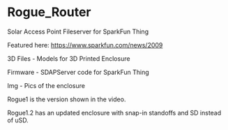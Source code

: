 # Rogue_Router

Solar Access Point Fileserver for SparkFun Thing

Featured here: https://www.sparkfun.com/news/2009

3D Files - Models for 3D Printed Enclosure

Firmware - SDAPServer code for SparkFun Thing

Img - Pics of the enclosure

Rogue1 is the version shown in the video.

Rogue1.2 has an updated enclosure with snap-in standoffs and SD instead of uSD. 
